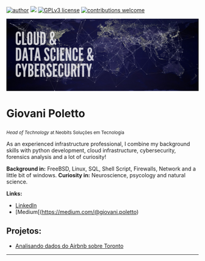 [![author](https://img.shields.io/badge/author-giovanipoletto-blue)](https://www.linkedin.com/in/giovanipoletto) [![](https://img.shields.io/badge/python-3.7+-blue.svg)](https://www.python.org/downloads/release/python-365/) [![GPLv3 license](https://img.shields.io/badge/License-GPLv3-blue.svg)](http://perso.crans.org/besson/LICENSE.html) [![contributions welcome](https://img.shields.io/badge/contributions-welcome-brightgreen.svg?style=flat)](https://github.com/giovanivpoletto/Data_Science_With_Python/issues)

<p align="center">
  <img src="bannertech.png" >
</p>

# Giovani Poletto
<sub>*Head of Technology* at Neobits Soluções em Tecnologia</sub>

As an experienced infrastructure professional, I combine my background skills with python development, cloud infrastructure, cybersecurity, forensics analysis and a lot of curiosity!

**Background in:** FreeBSD, Linux, SQL, Shell Script, Firewalls, Network and a little bit of windows.
**Curiosity in:** Neuroscience, psycology and natural science.

**Links:**
* [LinkedIn](https://www.linkedin.com/in/giovanipoletto)
* [Medium[(https://medium.com/@giovani.poletto)



## Projetos:
* [Analisando dados do Airbnb sobre Toronto](https://bit.ly/3soETvF)

---
